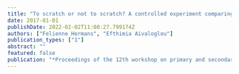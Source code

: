 ```yaml
---
title: "To scratch or not to scratch? A controlled experiment comparing plugged first and unplugged first programming lessons"
date: 2017-01-01
publishDate: 2022-02-02T11:00:27.799174Z
authors: ["Felienne Hermans", "Efthimia Aivaloglou"]
publication_types: ["1"]
abstract: ""
featured: false
publication: "*Proceedings of the 12th workshop on primary and secondary computing education*"
---
```


